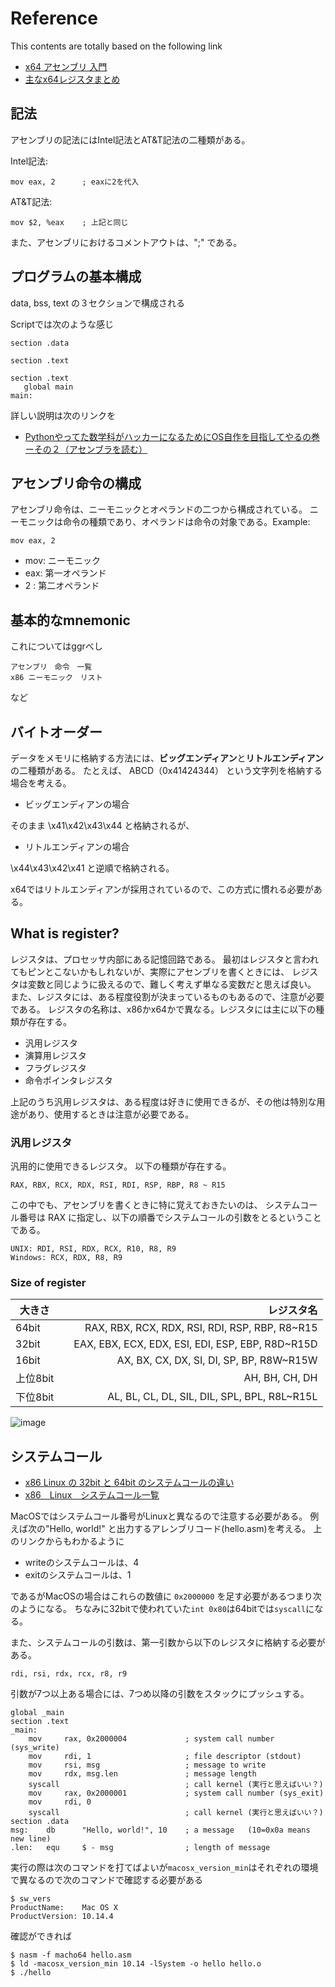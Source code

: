 # Reference

This contents are totally based on the following link

- [x64 アセンブリ 入門](http://www.zombie-hunting-club.com/entry/2017/10/22/010630)
- [主なx64レジスタまとめ](http://www.zombie-hunting-club.com/entry/2017/10/15/220724)

## 記法
アセンブリの記法にはIntel記法とAT&T記法の二種類がある。

Intel記法:

    mov eax, 2      ; eaxに2を代入  
    
AT&T記法:

    mov $2, %eax    ; 上記と同じ  
    
また、アセンブリにおけるコメントアウトは、";" である。

## プログラムの基本構成

data, bss, text の３セクションで構成される

Scriptでは次のような感じ

    section .data
    
    section .text
    
    section .text
       global main
    main:
    
詳しい説明は次のリンクを

- [Pythonやってた数学科がハッカーになるためにOS自作を目指してやるの巻ーその２（アセンブラを読む）](https://qiita.com/kiwamizamurai/items/f502b3b70c7b4a624017)

## アセンブリ命令の構成
アセンブリ命令は、ニーモニックとオペランドの二つから構成されている。
ニーモニックは命令の種類であり、オペランドは命令の対象である。Example:

    mov eax, 2
    
- mov: ニーモニック
- eax: 第一オペランド
- 2 : 第二オペランド

## 基本的なmnemonic

これについてはggrべし

    アセンブリ　命令　一覧　
    x86 ニーモニック　リスト
    
など

## バイトオーダー
データをメモリに格納する方法には、**ビッグエンディアン**と**リトルエンディアン**の二種類がある。
たとえば、 ABCD（0x41424344） という文字列を格納する場合を考える。 

- ビッグエンディアンの場合

そのまま \x41\x42\x43\x44 と格納されるが、

- リトルエンディアンの場合

\x44\x43\x42\x41 と逆順で格納される。 

x64ではリトルエンディアンが採用されているので、この方式に慣れる必要がある。
    
    

## What is register?

レジスタは、プロセッサ内部にある記憶回路である。
最初はレジスタと言われてもピンとこないかもしれないが、実際にアセンブリを書くときには、
レジスタは変数と同じように扱えるので、難しく考えず単なる変数だと思えば良い。
また、レジスタには、ある程度役割が決まっているものもあるので、注意が必要である。
レジスタの名称は、x86かx64かで異なる。レジスタには主に以下の種類が存在する。

- 汎用レジスタ
- 演算用レジスタ
- フラグレジスタ
- 命令ポインタレジスタ

上記のうち汎用レジスタは、ある程度は好きに使用できるが、その他は特別な用途があり、使用するときは注意が必要である。



### 汎用レジスタ
汎用的に使用できるレジスタ。
以下の種類が存在する。

    RAX, RBX, RCX, RDX, RSI, RDI, RSP, RBP, R8 ~ R15

この中でも、アセンブリを書くときに特に覚えておきたいのは、
システムコール番号は RAX に指定し、以下の順番でシステムコールの引数をとるということである。

    UNIX: RDI, RSI, RDX, RCX, R10, R8, R9
    Windows: RCX, RDX, R8, R9




### Size of register

| 大きさ         ||レジスタ名|
| ------------- |---|-------------:|
| 64bit   || RAX, RBX, RCX, RDX, RSI, RDI, RSP, RBP, R8~R15 |
|32bit	|| EAX, EBX, ECX, EDX, ESI, EDI, ESP, EBP, R8D~R15D|
|16bit || AX, BX, CX, DX, SI, DI, SP, BP, R8W~R15W|
|上位8bit || AH, BH, CH, DH|
|下位8bit || AL, BL, CL, DL, SIL, DIL, SPL, BPL, R8L~R15L|


![image](https://cdn-ak.f.st-hatena.com/images/fotolife/G/Garfields/20171015/20171015220450.png)



## システムコール

- [x86 Linux の 32bit と 64bit のシステムコールの違い](https://www.mztn.org/lxasm64/x86_x64_table.html)
- [x86　Linux　システムコール一覧](http://d.hatena.ne.jp/toshi_hirasawa/20081105/1225885030)


MacOSではシステムコール番号がLinuxと異なるので注意する必要がある。
例えば次の"Hello, world!" と出力するアレンブリコード(hello.asm)を考える。
上のリンクからもわかるように

- writeのシステムコールは、4
- exitのシステムコールは、1

であるがMacOSの場合はこれらの数値に `0x2000000` を足す必要があるつまり次のようになる。
ちなみに32bitで使われていた`int 0x80`は64bitでは`syscall`になる。

また、システムコールの引数は、第一引数から以下のレジスタに格納する必要がある。

    rdi, rsi, rdx, rcx, r8, r9
    
引数が7つ以上ある場合には、7つめ以降の引数をスタックにプッシュする。


    global _main
    section .text
    _main:
        mov     rax, 0x2000004             ; system call number (sys_write)
        mov     rdi, 1                     ; file descriptor (stdout)
        mov     rsi, msg                   ; message to write
        mov     rdx, msg.len               ; message length
        syscall                            ; call kernel (実行と思えばいい？)
        mov     rax, 0x2000001             ; system call number (sys_exit)
        mov     rdi, 0
        syscall                            ; call kernel (実行と思えばいい？)
    section .data
    msg:    db      "Hello, world!", 10    ; a message   (10=0x0a means new line)
    .len:   equ     $ - msg                ; length of message

実行の際は次のコマンドを打てばよいが`macosx_version_min`はそれぞれの環境で異なるので次のコマンドで確認する必要がある

    $ sw_vers
    ProductName:    Mac OS X
    ProductVersion: 10.14.4

確認ができれば

    $ nasm -f macho64 hello.asm
    $ ld -macosx_version_min 10.14 -lSystem -o hello hello.o
    $ ./hello






